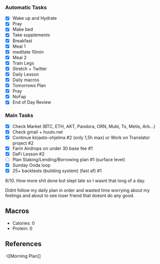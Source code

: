 ### Automatic Tasks
 
- [x] Wake up and Hydrate
- [x] Pray
- [x] Make bed
- [x] Take supplements
- [x] Breakfast
- [x] Meal 1
- [x] meditate 10min
- [x] Meal 2
- [x] Train Legs 
- [x] Stretch + Twitter
- [x] Daily Lesson
- [x] Daily macros
- [x] Tomorrows Plan
- [x] Pray
- [x] NoFap
- [x] End of Day Review
### Main Tasks


- [x] Check Market (BTC, ETH, AKT, Pandora, ORN, Mubi, Tx, Metis, Arb...)
- [x] Check gmail + huuto.net 
- [x] Continue kirjasto-ohjelma #2 (only 1,5h max) or Work on Translator project #2
- [x] Farm Airdrops on under 30 base fee #1
- [x] DeFi Lesson #2
- [ ] Plan Staking/Lending/Borrowing plan #1 (surface level)
- [x] Sunday Ooda loop
- [x] 25+ backtests (building  system) (fast af) #1

8/10. How more shit done but slept late so I wasnt that long of a day. 

Didnt follow my daily plan in order and wasted time worrying about my feelings and about to see loser friend that doesnt do any good. 



## Macros

- Calories: 0
- Protein: 0
## References
<!-- Links to pages not referenced in the content -->
-[[Morning Plan]]
